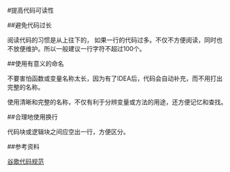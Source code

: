 #提高代码可读性

##避免代码过长

阅读代码的习惯是从上往下的， 如果一行的代码过多。不仅不方便阅读，同时也不放便维护。所以一般建议一行字符不超过100个。

##使用有意义的命名

不要害怕函数或变量名称太长，因为有了IDEA后，代码会自动补充，而不用打出完整的名称。

使用清晰和完整的名称，不仅有利于分辨变量或方法的用途，还方便记忆和查找。

##合理地使用换行

代码块或逻辑块之间应空出一行，方便区分。




##参考资料

[谷歌代码规范](https://github.com/YanzheShi/java-new-features)